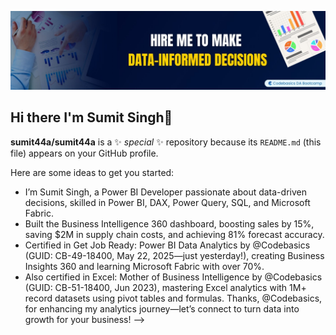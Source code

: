 ![YOUR AlT Text](bg.jpg)

## Hi there I'm Sumit Singh👋

<!--# 💫 About Me:
## 🌐 Socials:
[![LinkedIn](https://img.shields.io/badge/LinkedIn-%230077B5.svg?logo=linkedin&logoColor=white)](https://linkedin.com/in/https://www.linkedin.com/in/sumit-singh-analyst/) 

# 💻 Tech Stack:
![MySQL](https://img.shields.io/badge/mysql-4479A1.svg?style=for-the-badge&logo=mysql&logoColor=white) ![Pandas](https://img.shields.io/badge/pandas-%23150458.svg?style=for-the-badge&logo=pandas&logoColor=white) ![Power Bi](https://img.shields.io/badge/power_bi-F2C811?style=for-the-badge&logo=powerbi&logoColor=black)
# 📊 GitHub Stats:
![](https://github-readme-stats.vercel.app/api?username=sumit singh&theme=dark&hide_border=false&include_all_commits=false&count_private=false)<br/>
![](https://nirzak-streak-stats.vercel.app/?user=sumit singh&theme=dark&hide_border=false)<br/>
![](https://github-readme-stats.vercel.app/api/top-langs/?username=sumit singh&theme=dark&hide_border=false&include_all_commits=false&count_private=false&layout=compact)

---
[![](https://visitcount.itsvg.in/api?id=sumit singh&icon=0&color=0)](https://visitcount.itsvg.in)

<!-- Proudly created with GPRM ( https://gprm.itsvg.in ) -->
**sumit44a/sumit44a** is a ✨ _special_ ✨ repository because its `README.md` (this file) appears on your GitHub profile.

Here are some ideas to get you started:
* I’m Sumit Singh, a Power BI Developer passionate about data-driven decisions, skilled in Power BI, DAX, Power Query, SQL, and Microsoft Fabric.
* Built the Business Intelligence 360 dashboard, boosting sales by 15%, saving $2M in supply chain costs, and achieving 81% forecast accuracy.
* Certified in Get Job Ready: Power BI Data Analytics by @Codebasics (GUID: CB-49-18400, May 22, 2025—just yesterday!), creating Business Insights 360 and learning Microsoft Fabric with over 70%.
* Also certified in Excel: Mother of Business Intelligence by @Codebasics (GUID: CB-51-18400, Jun 2023), mastering Excel analytics with 1M+ record datasets using pivot tables and formulas.
          Thanks, @Codebasics, for enhancing my analytics journey—let’s connect to turn data into growth for your business!
-->
